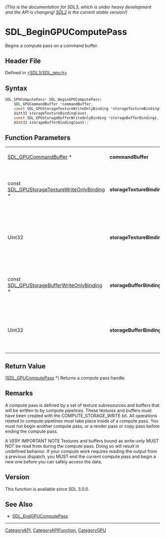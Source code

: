 ###### (This is the documentation for SDL3, which is under heavy development and the API is changing! [SDL2](https://wiki.libsdl.org/SDL2/) is the current stable version!)
# SDL_BeginGPUComputePass

Begins a compute pass on a command buffer.

## Header File

Defined in [<SDL3/SDL_gpu.h>](https://github.com/libsdl-org/SDL/blob/main/include/SDL3/SDL_gpu.h)

## Syntax

```c
SDL_GPUComputePass* SDL_BeginGPUComputePass(
    SDL_GPUCommandBuffer *commandBuffer,
    const SDL_GPUStorageTextureWriteOnlyBinding *storageTextureBindings,
    Uint32 storageTextureBindingCount,
    const SDL_GPUStorageBufferWriteOnlyBinding *storageBufferBindings,
    Uint32 storageBufferBindingCount);
```

## Function Parameters

|                                                                                        |                                |                                                        |
| -------------------------------------------------------------------------------------- | ------------------------------ | ------------------------------------------------------ |
| [SDL_GPUCommandBuffer](SDL_GPUCommandBuffer) *                                         | **commandBuffer**              | a command buffer.                                      |
| const [SDL_GPUStorageTextureWriteOnlyBinding](SDL_GPUStorageTextureWriteOnlyBinding) * | **storageTextureBindings**     | an array of writeable storage texture binding structs. |
| Uint32                                                                                 | **storageTextureBindingCount** | the number of storage textures to bind from the array. |
| const [SDL_GPUStorageBufferWriteOnlyBinding](SDL_GPUStorageBufferWriteOnlyBinding) *   | **storageBufferBindings**      | an array of writeable storage buffer binding structs.  |
| Uint32                                                                                 | **storageBufferBindingCount**  | the number of storage buffers to bind from the array.  |

## Return Value

([SDL_GPUComputePass](SDL_GPUComputePass) *) Returns a compute pass handle.

## Remarks

A compute pass is defined by a set of texture subresources and buffers that
will be written to by compute pipelines. These textures and buffers must
have been created with the COMPUTE_STORAGE_WRITE bit. All operations
related to compute pipelines must take place inside of a compute pass. You
must not begin another compute pass, or a render pass or copy pass before
ending the compute pass.

A VERY IMPORTANT NOTE Textures and buffers bound as write-only MUST NOT be
read from during the compute pass. Doing so will result in undefined
behavior. If your compute work requires reading the output from a previous
dispatch, you MUST end the current compute pass and begin a new one before
you can safely access the data.

## Version

This function is available since SDL 3.0.0.

## See Also

- [SDL_EndGPUComputePass](SDL_EndGPUComputePass)

----
[CategoryAPI](CategoryAPI), [CategoryAPIFunction](CategoryAPIFunction), [CategoryGPU](CategoryGPU)

